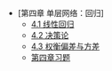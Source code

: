 - [第四章 单层网络：回归]
    - [4.1 线性回归](ch4/ch4_1.md)
    - [4.2 决策论](ch4/ch4_2.md)
    - [4.3 权衡偏差与方差](ch4/ch4_2.md)
    - [第四章习题](ch4/ch4_ex.md)
